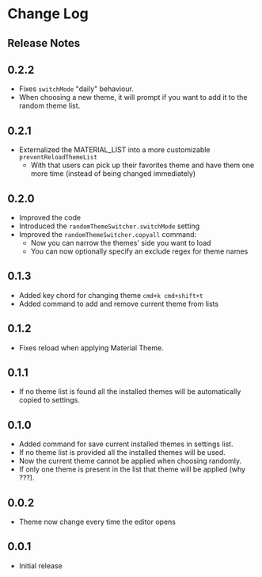 # Change Log

## Release Notes

## 0.2.2

- Fixes `switchMode` "daily" behaviour.
- When choosing a new theme, it will prompt if you want to add it to the random theme list.

## 0.2.1

- Externalized the MATERIAL_LIST into a more customizable `preventReloadThemeList`
  - With that users can pick up their favorites theme and have them one more time (instead of being changed immediately) 

## 0.2.0

- Improved the code
- Introduced the `randomThemeSwitcher.switchMode` setting
- Improved the `randomThemeSwitcher.copyall` command:
  - Now you can narrow the themes' side you want to load
  - You can now optionally specify an exclude regex for theme names 

## 0.1.3

- Added key chord for changing theme `cmd+k cmd+shift+t`
- Added command to add and remove current theme from lists

## 0.1.2

- Fixes reload when applying Material Theme.

## 0.1.1

- If no theme list is found all the installed themes will be automatically copied to settings.

## 0.1.0

- Added command for save current installed themes in settings list.
- If no theme list is provided all the installed themes will be used.
- Now the current theme cannot be applied when choosing randomly.
- If only one theme is present in the list that theme will be applied (why ???).

## 0.0.2

- Theme now change every time the editor opens

## 0.0.1

- Initial release
